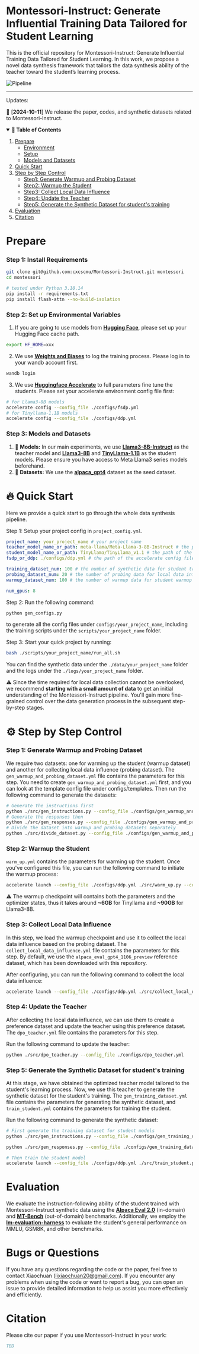 # Montessori-Instruct: Generate Influential Training Data Tailored for Student Learning
This is the official repository for Montessori-Instruct: Generate Influential Training Data Tailored for Student Learning. In this work, we propose a novel data synthesis framework that tailors the data synthesis ability of the teacher toward the student’s learning process.

![Pipeline](assets/montessori.png)

---

Updates:

:tada: [**2024-10-11**] We release the paper, codes, and synthetic datasets related to Montessori-Instruct.

<details open>
  <summary><b>🔗 Table of Contents</b></summary>

1. [Prepare](#prepare)
   - [Environment](#step-1-install-requirements)
   - [Setup](#step-2-set-up-environmental-variables)
   - [Models and Datasets](#step-3-models-and-datasets)
2. [Quick Start](#fire-quick-start)
3. [Step by Step Control](#gear-step-by-step-control)
   - [Step1: Generate Warmup and Probing Dataset](#step-1-generate-warmup-and-probing-dataset)
   - [Step2: Warmup the Student](#step-2-warmup-the-student)
   - [Step3: Collect Local Data Influence](#step-3-collect-local-data-influence)
   - [Step4: Update the Teacher](#step-4-update-the-teacher)
   - [Step5: Generate the Synthetic Dataset for student's training](#step-5-generate-the-synthetic-dataset-for-students-training)
4. [Evaluation](#evaluation)
5. [Citation](#citation)

</details>

# Prepare

### Step 1: Install Requirements
```bash
git clone git@github.com:cxcscmu/Montessori-Instruct.git montessori
cd montessori

# tested under Python 3.10.14
pip install -r requirements.txt
pip install flash-attn --no-build-isolation
```

### Step 2: Set up Environmental Variables 

1. If you are going to use models from [**Hugging Face**](https://huggingface.co/), please set up your Hugging Face cache path.
```bash
export HF_HOME=xxx
```

2. We use [**Weights and Biases**](https://wandb.ai/site/) to log the training process. Please log in to your wandb account first.
```bash
wandb login
```

3. We use [**Huggingface Accelerate**](https://huggingface.co/docs/accelerate/index) to full parameters fine tune the students. Please set your accelerate environment config file first:
```bash
# for Llama3-8B models
accelerate config --config_file ./configs/fsdp.yml 
# for Tinyllama-1.1B models
accelerate config --config_file ./configs/ddp.yml 
```

### Step 3: Models and Datasets

1. 🤖 **Models:** In our main experiments, we use [**Llama3-8B-Instruct**](https://huggingface.co/meta-llama/Meta-Llama-3-8B-Instruct) as the teacher model and [**Llama3-8B**](https://huggingface.co/meta-llama/Meta-Llama-3-8B) and [**TinyLlama-1.1B**](https://huggingface.co/TinyLlama/TinyLlama_v1.1) as the student models. Please ensure you have access to Meta Llama3 series models beforehand.
2. 🔎 **Datasets:** We use the [**alpaca_gpt4**](https://github.com/Instruction-Tuning-with-GPT-4/GPT-4-LLM) dataset as the seed dataset.

# :fire: Quick Start
Here we provide a quick start to go through the whole data synthesis pipeline.

Step 1: Setup your project config in `project_config.yml`. 
```yaml
project_name: your_project_name # your project name
teacher_model_name_or_path: meta-llama/Meta-Llama-3-8B-Instruct # the path of the teacher model
student_model_name_or_path: TinyLlama/TinyLlama_v1.1 # the path of the student model
fsdp_or_ddp: ./configs/ddp.yml # the path of the accelerate config file

training_dataset_num: 100 # the number of synthetic data for student training
probing_dataset_num: 20 # the number of probing data for local data influence collection
warmup_dataset_num: 100 # the number of warmup data for student warmup

num_gpus: 8
```

Step 2: Run the following command:
```bash
python gen_configs.py
```
to generate all the config files under `configs/your_project_name`, including the training scripts under the `scripts/your_project_name` folder. 

Step 3: Start your quick project by running:
```bash
bash ./scripts/your_project_name/run_all.sh
```

You can find the synthetic data under the `./data/your_project_name` folder and the logs under the `./logs/your_project_name` folder.

:warning: Since the time required for local data collection cannot be overlooked, we recommend **starting with a small amount of data** to get an initial understanding of the Montessori-Instruct pipeline. You'll gain more fine-grained control over the data generation process in the subsequent step-by-step stages.


# :gear: Step by Step Control

### Step 1: Generate Warmup and Probing Dataset
We require two datasets: one for warming up the student (warmup dataset) and another for collecting local data influence (probing dataset). The `gen_warmup_and_probing_dataset.yml` file contains the parameters for this step. You need to create `gen_warmup_and_probing_dataset.yml` first, and you can look at the template config file under configs/templates.
Then run the following command to generate the datasets:
```bash
# Generate the instructions first
python ./src/gen_instructions.py --config_file ./configs/gen_warmup_and_probing_dataset.yml 
# Generate the responses then
python ./src/gen_responses.py --config_file ./configs/gen_warmup_and_probing_dataset.yml 
# Divide the dataset into warmup and probing datasets separately
python ./src/divide_dataset.py --config_file ./configs/gen_warmup_and_probing_dataset.yml 
```

### Step 2: Warmup the Student
`warm_up.yml` contains the parameters for warming up the student. Once you've configured this file, you can run the following command to initiate the warmup process:
```bash
accelerate launch --config_file ./configs/ddp.yml ./src/warm_up.py --config_file ./configs/warm_up.yml # for the Tinyllama-1.1B model; change ddp to fsdp for Llama3-8B series models.
```

:warning: The warmup checkpoint will contains both the parameters and the optimizer states, thus it takes around **~6GB** for Tinyllama and **~90GB** for Llama3-8B.

### Step 3: Collect Local Data Influence
In this step, we load the warmup checkpoint and use it to collect the local data influence based on the probing dataset. The `collect_local_data_influence.yml` file contains the parameters for this step. By default, we use the `alpaca_eval_gpt4_1106_preview` reference dataset, which has been downloaded with this repository.

After configuring, you can run the following command to collect the local data influence:
```bash
accelerate launch --config_file ./configs/ddp.yml ./src/collect_local_data_influence.py --config_file ./configs/collect_local_data_influence.yml # for Tinyllama-1.1B models; change ddp to fsdp for Llama3-8B models.
```


### Step 4: Update the Teacher
After collecting the local data influence, we can use them to create a preference dataset and update the teacher using this preference dataset. The `dpo_teacher.yml` file contains the parameters for this step.

Run the following command to update the teacher:
```bash
python ./src/dpo_teacher.py --config_file ./configs/dpo_teacher.yml
```

### Step 5: Generate the Synthetic Dataset for student's training
At this stage, we have obtained the optimized teacher model tailored to the student's learning process. Now, we use this teacher to generate the synthetic dataset for the student's training. The `gen_training_dataset.yml` file contains the parameters for generating the synthetic dataset, and `train_student.yml` contains the parameters for training the student.

Run the following command to generate the synthetic dataset:

```bash
# First generate the training dataset for student models
python ./src/gen_instructions.py --config_file ./configs/gen_training_dataset.yml

python ./src/gen_responses.py --config_file ./configs/gen_training_dataset.yml

# Then train the student model
accelerate launch --config_file ./configs/ddp.yml ./src/train_student.py --config_file ./configs/train_student.yml
```


# Evaluation
We evaluate the instruction-following ability of the student trained with Montessori-Instruct synthetic data using the [**Alpaca Eval 2.0**](https://github.com/tatsu-lab/alpaca_eval/blob/main/README.md) (in-domain) and [**MT-Bench**](https://github.com/lm-sys/FastChat/tree/main/fastchat/llm_judge) (out-of-domain) benchmarks. Additionally, we employ the [**lm-evaluation-harness**](https://github.com/EleutherAI/lm-evaluation-harness) to evaluate the student's general performance on MMLU, GSM8K, and other benchmarks.

# Bugs or Questions
If you have any questions regarding the code or the paper, feel free to contact Xiaochuan (lixiaochuan20@gmail.com). If you encounter any problems when using the code or want to report a bug, you can open an issue to provide detailed information to help us assist you more effectively and efficiently.

# Citation
Please cite our paper if you use Montessori-Instruct in your work:
```bibtex
TBD
```
